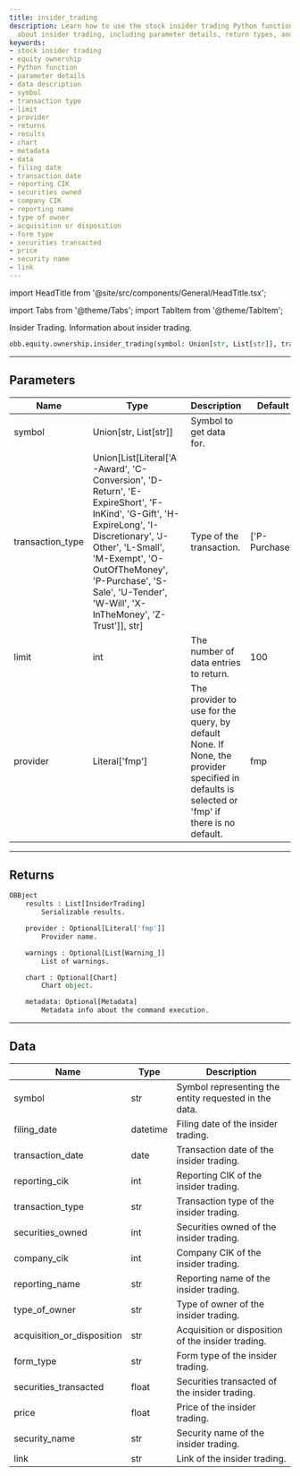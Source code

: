 ```yaml
---
title: insider_trading
description: Learn how to use the stock insider trading Python function to get information
  about insider trading, including parameter details, return types, and data descriptions.
keywords:
- stock insider trading
- equity ownership
- Python function
- parameter details
- data description
- symbol
- transaction type
- limit
- provider
- returns
- results
- chart
- metadata
- data
- filing date
- transaction date
- reporting CIK
- securities owned
- company CIK
- reporting name
- type of owner
- acquisition or disposition
- form type
- securities transacted
- price
- security name
- link
---
```


import HeadTitle from '@site/src/components/General/HeadTitle.tsx';

<HeadTitle title="equity /ownership/insider_trading - Reference | OpenBB Platform Docs" />

<!-- markdownlint-disable MD012 MD031 MD033 -->

import Tabs from '@theme/Tabs';
import TabItem from '@theme/TabItem';

Insider Trading. Information about insider trading.

```python wordwrap
obb.equity.ownership.insider_trading(symbol: Union[str, List[str]], transaction_type: Union[List[Literal[list]], str] = ['P-Purchase'], limit: int = 100, provider: Literal[str] = fmp)
```

---

## Parameters

<Tabs>
<TabItem value="standard" label="Standard">

| Name | Type | Description | Default | Optional |
| ---- | ---- | ----------- | ------- | -------- |
| symbol | Union[str, List[str]] | Symbol to get data for. |  | False |
| transaction_type | Union[List[Literal['A-Award', 'C-Conversion', 'D-Return', 'E-ExpireShort', 'F-InKind', 'G-Gift', 'H-ExpireLong', 'I-Discretionary', 'J-Other', 'L-Small', 'M-Exempt', 'O-OutOfTheMoney', 'P-Purchase', 'S-Sale', 'U-Tender', 'W-Will', 'X-InTheMoney', 'Z-Trust']], str] | Type of the transaction. | ['P-Purchase'] | True |
| limit | int | The number of data entries to return. | 100 | True |
| provider | Literal['fmp'] | The provider to use for the query, by default None. If None, the provider specified in defaults is selected or 'fmp' if there is no default. | fmp | True |
</TabItem>

</Tabs>

---

## Returns

```python wordwrap
OBBject
    results : List[InsiderTrading]
        Serializable results.

    provider : Optional[Literal['fmp']]
        Provider name.

    warnings : Optional[List[Warning_]]
        List of warnings.

    chart : Optional[Chart]
        Chart object.

    metadata: Optional[Metadata]
        Metadata info about the command execution.
```

---

## Data

<Tabs>
<TabItem value="standard" label="Standard">

| Name | Type | Description |
| ---- | ---- | ----------- |
| symbol | str | Symbol representing the entity requested in the data. |
| filing_date | datetime | Filing date of the insider trading. |
| transaction_date | date | Transaction date of the insider trading. |
| reporting_cik | int | Reporting CIK of the insider trading. |
| transaction_type | str | Transaction type of the insider trading. |
| securities_owned | int | Securities owned of the insider trading. |
| company_cik | int | Company CIK of the insider trading. |
| reporting_name | str | Reporting name of the insider trading. |
| type_of_owner | str | Type of owner of the insider trading. |
| acquisition_or_disposition | str | Acquisition or disposition of the insider trading. |
| form_type | str | Form type of the insider trading. |
| securities_transacted | float | Securities transacted of the insider trading. |
| price | float | Price of the insider trading. |
| security_name | str | Security name of the insider trading. |
| link | str | Link of the insider trading. |
</TabItem>

</Tabs>

